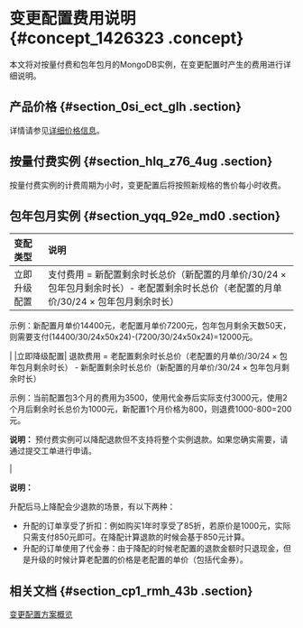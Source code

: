 # 变更配置费用说明 {#concept_1426323 .concept}

本文将对按量付费和包年包月的MongoDB实例，在变更配置时产生的费用进行详细说明。

## 产品价格 {#section_0si_ect_glh .section}

详情请参见[详细价格信息](https://www.aliyun.com/price/product#/mongodb/detail)。

## 按量付费实例 {#section_hlq_z76_4ug .section}

按量付费实例的计费周期为小时，变更配置后将按照新规格的售价每小时收费。

## 包年包月实例 {#section_yqq_92e_md0 .section}

|变配类型|说明|
|:---|:-|
|立即升级配置| 支付费用 = 新配置剩余时长总价（新配置的月单价/30/24 × 包年包月剩余时长）- 老配置剩余时长总价（老配置的月单价/30/24 × 包年包月剩余时长）

 示例：新配置月单价14400元，老配置月单价7200元，包年包月剩余天数50天，则需要支付\(14400/30/24x50x24\)-\(7200/30/24x50x24\)=12000元。

 |
|立即降级配置| 退款费用 = 老配置剩余时长总价（老配置的月单价/30/24 × 包年包月剩余时长） - 新配置剩余时长总价（新配置的月单价/30/24 × 包年包月剩余时长）

 示例：当前配置包3个月的费用为3500，使用代金券后实际支付3000元，使用2个月后剩余时长总价为1000元，新配置1个月价格为800，则退费1000-800=200元。

 **说明：** 预付费实例可以降配退款但不支持将整个实例退款。如果您确实需要，请通过提交工单进行申请。

 |

**说明：** 

升配后马上降配会少退款的场景，有以下两种：

-   升配的订单享受了折扣：例如购买1年时享受了85折，若原价是1000元，实际只需支付850元即可。在降配计算退款的时候会基于850元计算。
-   升配的订单使用了代金券：由于降配的时候老配置的退款金额时只退现金，但是升级的时候计算老配置的价格是老配置的单价（包括代金券）。

## 相关文档 {#section_cp1_rmh_43b .section}

 [变更配置方案概览](../../../../cn.zh-CN/用户指南/实例管理/变更配置方案概览.md#)

